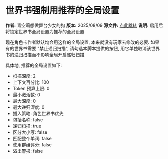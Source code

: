 # 世界书强制用推荐的全局设置

**作者:** 青空莉想做舞台少女的狗
**版本:** 2025/08/09
**源文件:** [点此跳转](https://gitgud.io/StageDog/tavern_resource/-/tree/main/src)
**说明:** 启用后将锁定世界书全局设置为推荐的全局设置

现在角色卡作者默认均会用这样的全局设置, 本来就没有玩家去修改的必要.
如果有的世界书需要 "禁止递归扫描", 请勾选本脚本提供的按钮, 用它单独取消该世界书的递归扫描而不影响全局开启递归扫描.

具体地, 推荐的全局设置如下:

- 扫描深度: 2
- 上下文百分比: 100
- Token 预算上限: 0
- 最小激活数: 0
- 最大深度: 0
- 最大递归深度: 0
- 插入策略: 角色世界书优先
- 包括名称: false
- 递归扫描: true
- 区分大小写: false
- 匹配整个单词: false
- 使用群组评分: false
- 溢出警报: false
